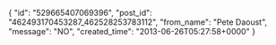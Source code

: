  {
   "id": "529665407069396",
   "post_id": "462493170453287_462528253783112",
   "from_name": "Pete Daoust",
   "message": "NO",
   "created_time": "2013-06-26T05:27:58+0000"
 }
